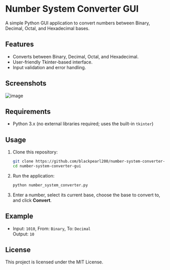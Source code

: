 # Number System Converter GUI

A simple Python GUI application to convert numbers between Binary, Decimal, Octal, and Hexadecimal bases.

## Features

- Converts between Binary, Decimal, Octal, and Hexadecimal.
- User-friendly Tkinter-based interface.
- Input validation and error handling.

## Screenshots

![image](https://github.com/user-attachments/assets/63a5b4cb-1d2b-4cbb-b380-c70f3c16f7b9)


## Requirements

- Python 3.x (no external libraries required; uses the built-in `tkinter`)

## Usage

1. Clone this repository:

    ```sh
    git clone https://github.com/blackpearl200/number-system-converter-gui.git
    cd number-system-converter-gui
    ```

2. Run the application:

    ```sh
    python number_system_converter.py
    ```

3. Enter a number, select its current base, choose the base to convert to, and click **Convert**.

## Example

- Input: `1010`, From: `Binary`, To: `Decimal`  
  Output: `10`

## License

This project is licensed under the MIT License.
